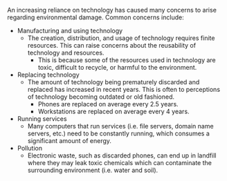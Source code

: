 An increasing reliance on technology has caused many concerns to arise regarding environmental damage. Common concerns include:
- Manufacturing and using technology
    - The creation, distribution, and usage of technology requires finite resources. This can raise concerns about the reusability of technology and resources. 
        - This is because some of the resources used in technology are toxic, difficult to recycle, or harmful to the environment.
- Replacing technology
    - The amount of technology being prematurely discarded and replaced has increased in recent years. This is often to perceptions of technology becoming outdated or old fashioned.
        - Phones are replaced on average every 2.5 years.
        - Workstations are replaced on average every 4 years. 
- Running services
    - Many computers that run services (i.e. file servers, domain name servers, etc.) need to be constantly running, which consumes a significant amount of energy. 
- Pollution
    - Electronic waste, such as discarded phones, can end up in landfill where they may leak toxic chemicals which can contaminate the surrounding environment (i.e. water and soil).